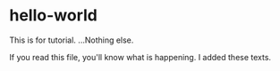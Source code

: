 # hello-world
This is for tutorial. ...Nothing else.

If you read this file, you'll know what is happening.
I added these texts.
